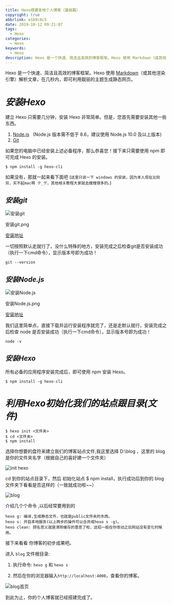 ```yaml
---
title: Hexo搭建本地个人博客（基础篇）
copyright: true
abbrlink: e1b9c6c5
date: 2019-10-12 09:21:07
tags:
  - Hexo
categories:
  - Hexo
keywords:
  - Hexo
description: Hexo 是一个快速、简洁且高效的博客框架。Hexo 使用 Markdown（或其他渲染引擎）解析文章，在几秒内，即可利用靓丽的主题生成静态网页。
---
```


Hexo 是一个快速、简洁且高效的博客框架。Hexo 使用 [Markdown](http://daringfireball.net/projects/markdown/)（或其他渲染引擎）解析文章，在几秒内，即可利用靓丽的主题生成静态网页。

# *安装Hexo*

建立 Hexo 只需要几分钟，安装 Hexo 非常简单。但是，您首先需要安装其他一些东西。
1. [Node.js](http://nodejs.org/) &nbsp;&nbsp;(Node.js 版本需不低于 8.6，建议使用 Node.js 10.0 及以上版本)
2. [Git](http://git-scm.com/)

如果您的电脑中已经安装上述必备程序，那么恭喜您！接下来只需要使用 npm 即可完成 Hexo 的安装。

```CMD
$ npm install -g hexo-cli
```

如果没有，那就一起来看下面吧 (`这里只说一下 windows 的安装，因为本人现在比较穷，买不起mac啊 テ_デ，其他相关教程大家就去搜搜很多的。`)

## *安装git*

![安装git](https://s2.ax1x.com/2019/10/21/KlpZvD.md.png)
<div class="image-caption">安装git.png</div>

<a href="https://git-scm.com/downloads" class="LinkCard">安装地址</a>

一切按照默认走就行了，没什么特殊的地方，安装完成之后检查git是否安装成功（执行一下cmd命令），显示版本号即为成功！

```CMD
git --version
```
## *安装Node.js*

![安装Node.js](https://s2.ax1x.com/2019/10/21/KlpmKe.md.png)
<div class="image-caption">安装Node.js.png</div>

<a href="https://nodejs.org/en/" class="LinkCard">安装地址</a>

我们这里简单点，直接下载并运行安装程序就完了，还是走默认就行，安装完成之后检查 node 是否安装成功（执行一下cmd命令），显示版本号即为成功！

```CMD
node -v
```

## *安装Hexo*

所有必备的应用程序安装完成后，即可使用 npm 安装 Hexo。

```CMD
$ npm install -g hexo-cli
```

# *利用Hexo初始化我们的站点跟目录(文件)*

```CMD
$ hexo init <文件夹>
$ cd <文件夹>
$ npm install
```

选择你想要的盘符来建立我们的博客站点文件,我这里选择 D:\blog ，这里的 blog 是你的文件夹名字（根据自己的喜好建一个文件夹）

![init hexo](https://s2.ax1x.com/2019/10/21/KlPjo9.png)

cd 到你的站点目录下，然后 初始化站点 $ npm install，执行成功后到你的 blog 文件夹下看看是否这样的（一致就成功啦~~）

![blog](https://s2.ax1x.com/2019/10/21/Klkwa4.png)

介绍几个个命令 ,以后经常要用到的

```CMD
hexo g: 编译,生成静态文件，也就是public文件夹的东西。
hexo s: 开启本地服务(以上两步的操作可以合并成hexo s -g)。
hexo clean: 顾名思义就是清除缓存的意思了啦，这招一般在你改动之后网站没有变化时候用。
```

接下来看看 你博客的初步成果吧。

进入 `blog` 文件根目录:

1. 执行命令: `hexo g` 和 `hexo s`

2. 然后在你的浏览器输入`http://localhost:4000`，查看你的博客。

![blog首页](https://s2.ax1x.com/2019/10/21/KlAJFH.png)

到此为止，你的个人博客就已经搭建完成了。
